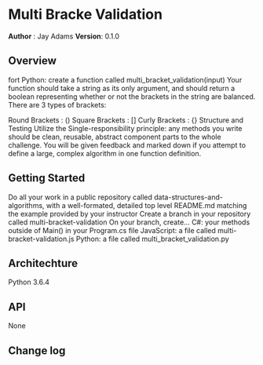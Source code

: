 # Multi Bracke Validation

**Author** : Jay Adams
**Version**: 0.1.0

## Overview
fort Python: create a function called multi_bracket_validation(input)
Your function should take a string as its only argument, and should return a boolean representing whether or not the brackets in the string are balanced. There are 3 types of brackets:

Round Brackets : ()
Square Brackets : []
Curly Brackets : {}
Structure and Testing
Utilize the Single-responsibility principle: any methods you write should be clean, reusable, abstract component parts to the whole challenge. You will be given feedback and marked down if you attempt to define a large, complex algorithm in one function definition.



## Getting Started
Do all your work in a public repository called data-structures-and-algorithms, with a well-formated, detailed top level README.md matching the example provided by your instructor
Create a branch in your repository called multi-bracket-validation
On your branch, create…
C#: your methods outside of Main() in your Program.cs file
JavaScript: a file called multi-bracket-validation.js
Python: a file called multi_bracket_validation.py




## Architechture
Python 3.6.4

## API
None

## Change log